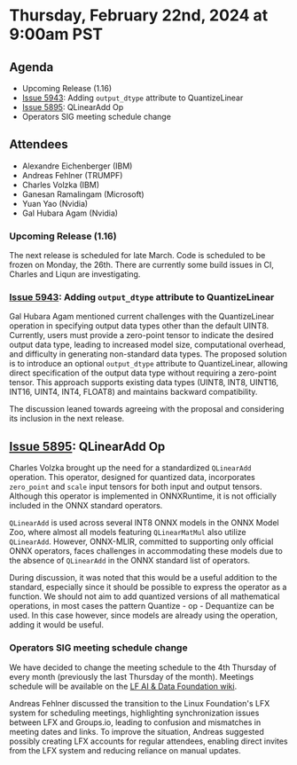 # Thursday, February 22nd, 2024 at 9:00am PST

## Agenda

* Upcoming Release (1.16)
* [Issue 5943](https://github.com/onnx/onnx/issues/5943): Adding `output_dtype` attribute to QuantizeLinear
* [Issue 5895](https://github.com/onnx/onnx/issues/5895): QLinearAdd Op
* Operators SIG meeting schedule change


## Attendees

* Alexandre Eichenberger (IBM)
* Andreas Fehlner (TRUMPF)
* Charles Volzka (IBM)
* Ganesan Ramalingam (Microsoft)
* Yuan Yao (Nvidia)
* Gal Hubara Agam (Nvidia)


### Upcoming Release (1.16)

The next release is scheduled for late March. Code is scheduled to be frozen on Monday, the 26th. 
There are currently some build issues in CI, Charles and Liqun are investigating.

### [Issue 5943](https://github.com/onnx/onnx/issues/5943): Adding `output_dtype` attribute to QuantizeLinear

Gal Hubara Agam mentioned current challenges with the QuantizeLinear operation in specifying
output data types other than the default UINT8. Currently, users must provide a zero-point tensor
to indicate the desired output data type, leading to increased model size, computational overhead,
and difficulty in generating non-standard data types. The proposed solution is to introduce an optional 
`output_dtype` attribute to QuantizeLinear, allowing direct specification of the output data type 
without requiring a zero-point tensor. This approach supports existing data types 
(UINT8, INT8, UINT16, INT16, UINT4, INT4, FLOAT8) and maintains backward compatibility.

The discussion leaned towards agreeing with the proposal and considering its inclusion in the next release.


## [Issue 5895](https://github.com/onnx/onnx/issues/5895): QLinearAdd Op

Charles Volzka brought up the need for a standardized `QLinearAdd` operation. This operator, 
designed for quantized data, incorporates `zero_point` and `scale` input tensors for both 
input and output tensors. Although this operator is implemented in 
ONNXRuntime, it is not officially included in the ONNX standard operators. 

`QLinearAdd` is used across several INT8 ONNX models in the ONNX Model Zoo, 
where almost all models featuring `QLinearMatMul` also utilize `QLinearAdd`. 
However, ONNX-MLIR, committed to supporting only official ONNX operators,
faces challenges in accommodating these models due to the absence of `QLinearAdd` 
in the ONNX standard list of operators.

During discussion, it was noted that this would be a useful addition to the standard, especially
since it should be possible to express the operator as a function. We should not aim to add quantized
versions of all mathematical operations, in most cases the pattern Quantize - op - Dequantize can be used.
In this case however, since models are already using the operation, adding it would be useful. 


### Operators SIG meeting schedule change

We have decided to change the meeting schedule to the 4th Thursday of every month 
(previously the last Thursday of the month). Meetings schedule will be available on the
[LF AI & Data Foundation wiki](https://wiki.lfaidata.foundation/pages/viewpage.action?pageId=18481196).

Andreas Fehlner discussed the transition to the Linux Foundation's LFX system for scheduling meetings,
highlighting synchronization issues between LFX and Groups.io, leading to confusion and mismatches 
in meeting dates and links. To improve the situation, Andreas suggested possibly creating LFX accounts
for regular attendees, enabling direct invites from the LFX system and reducing reliance on manual 
updates.
